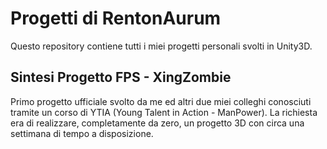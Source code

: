 # Progetti di RentonAurum

Questo repository contiene tutti i miei progetti personali svolti in Unity3D.

## Sintesi Progetto FPS - XingZombie

Primo progetto ufficiale svolto da me ed altri due miei colleghi conosciuti tramite un corso di YTIA (Young Talent in Action - ManPower).
La richiesta era di realizzare, completamente da zero, un progetto 3D con circa una settimana di tempo a disposizione.
